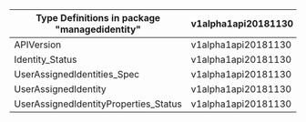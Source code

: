 | Type Definitions in package "managedidentity" | v1alpha1api20181130 | v1beta20181130 |
|-----------------------------------------------|---------------------|----------------|
| APIVersion                                    | v1alpha1api20181130 | v1beta20181130 |
| Identity_Status                               | v1alpha1api20181130 | v1beta20181130 |
| UserAssignedIdentities_Spec                   | v1alpha1api20181130 | v1beta20181130 |
| UserAssignedIdentity                          | v1alpha1api20181130 | v1beta20181130 |
| UserAssignedIdentityProperties_Status         | v1alpha1api20181130 | v1beta20181130 |
